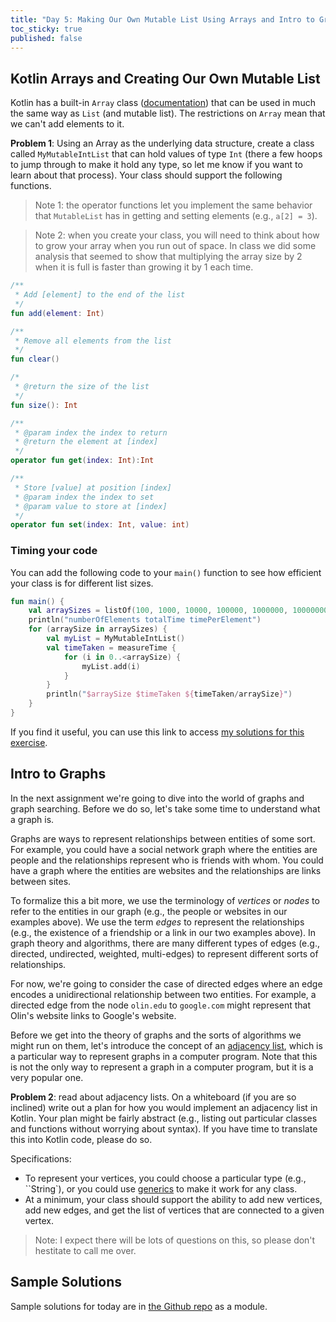 ```yaml
---
title: "Day 5: Making Our Own Mutable List Using Arrays and Intro to Graphs"
toc_sticky: true
published: false
---
```




## Kotlin Arrays and Creating Our Own Mutable List

Kotlin has a built-in ``Array`` class ([documentation](https://kotlinlang.org/docs/arrays.html)) that can be used in much the same way as ``List`` (and mutable list).  The restrictions on ``Array`` mean that we can't add elements to it.

**Problem 1**: Using an Array as the underlying data structure, create a class called ``MyMutableIntList`` that can hold values of type ``Int`` (there a few hoops to jump through to make it hold any type, so let me know if you want to learn about that process).  Your class should support the following functions.

> Note 1: the operator functions let you implement the same behavior that ``MutableList`` has in getting and setting elements (e.g., ``a[2] = 3``).

> Note 2: when you create your class, you will need to think about how to grow your array when you run out of space.  In class we did some analysis that seemed to show that multiplying the array size by $2$ when it is full is faster than growing it by 1 each time.

```kotlin
/**
 * Add [element] to the end of the list
 */
fun add(element: Int)

/**
 * Remove all elements from the list
 */
fun clear()

/*
 * @return the size of the list
 */
fun size(): Int

/**
 * @param index the index to return
 * @return the element at [index]
 */
operator fun get(index: Int):Int

/**
 * Store [value] at position [index]
 * @param index the index to set
 * @param value to store at [index]
 */
operator fun set(index: Int, value: int)
```

### Timing your code

You can add the following code to your ``main()`` function to see how efficient your class is for different list sizes.

```kotlin
fun main() {
    val arraySizes = listOf(100, 1000, 10000, 100000, 1000000, 10000000, 100000000)
    println("numberOfElements totalTime timePerElement")
    for (arraySize in arraySizes) {
        val myList = MyMutableIntList()
        val timeTaken = measureTime {
            for (i in 0..<arraySize) {
                myList.add(i)
            }
        }
        println("$arraySize $timeTaken ${timeTaken/arraySize}")
    }
}
```

If you find it useful, you can use this link to access [my solutions for this exercise](https://github.com/OlinDSA2024/Day05Finished).

## Intro to Graphs

In the next assignment we're going to dive into the world of graphs and graph searching.  Before we do so, let's take some time to understand what a graph is.

Graphs are ways to represent relationships between entities of some sort.  For example, you could have a social network graph where the entities are people and the relationships represent who is friends with whom.  You could have a graph where the entities are websites and the relationships are links between sites.

To formalize this a bit more, we use the terminology of *vertices* or *nodes* to refer to the entities in our graph (e.g., the people or websites in our examples above).  We use the term *edges* to represent the relationships (e.g., the existence of a friendship or a link in our two examples above).  In graph theory and algorithms, there are many different types of edges (e.g., directed, undirected, weighted, multi-edges) to represent different sorts of relationships.

For now, we're going to consider the case of directed edges where an edge encodes a unidirectional relationship between two entities.  For example, a directed edge from the node ``olin.edu`` to ``google.com`` might represent that Olin's website links to Google's website.

Before we get into the theory of graphs and the sorts of algorithms we might run on them, let's introduce the concept of an [adjacency list](https://en.wikipedia.org/wiki/Adjacency_list), which is a particular way to represent graphs in a computer program.  Note that this is not the only way to represent a graph in a computer program, but it is a very popular one.

**Problem 2**: read about adjacency lists.  On a whiteboard (if you are so inclined) write out a plan for how you would implement an adjacency list in Kotlin.  Your plan might be fairly abstract (e.g., listing out particular classes and functions without worrying about syntax).  If you have time to translate this into Kotlin code, please do so.

Specifications:
* To represent your vertices, you could choose a particular type (e.g., ``String`), or you could use [generics](https://kotlinlang.org/docs/generics.html) to make it work for any class.
* At a minimum, your class should support the ability to add new vertices, add new edges, and get the list of vertices that are connected to a given vertex.

> Note: I expect there will be lots of questions on this, so please don't hestitate to call me over.


## Sample Solutions

Sample solutions for today are in [the Github repo](https://github.com/OlinDSA2024/DSA2024InClass) as a module.
